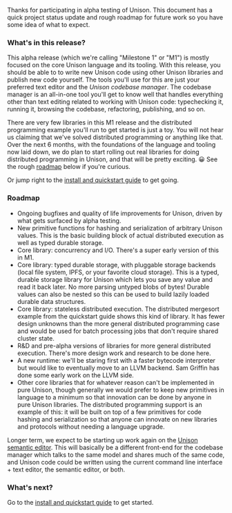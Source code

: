 Thanks for participating in alpha testing of Unison. This document has a quick project status update and rough roadmap for future work so you have some idea of what to expect.

### What's in this release?

This alpha release (which we're calling "Milestone 1" or "M1") is mostly focused on the core Unison language and its tooling. With this release, you should be able to to write new Unison code using other Unison libraries and publish new code yourself. The tools you'll use for this are just your preferred text editor and the _Unison codebase manager_. The codebase manager is an all-in-one tool you'll get to know well that handles everything other than text editing related to working with Unison code: typechecking it, running it, browsing the codebase, refactoring, publishing, and so on.

There are very few libraries in this M1 release and the distributed programming example you'll run to get started is just a toy. You will not hear us claiming that we've solved distributed programming or anything like that. Over the next 6 months, with the foundations of the language and tooling now laid down, we do plan to start rolling out real libraries for doing distributed programming in Unison, and that will be pretty exciting. 😀 See the rough [roadmap](#roadmap) below if you're curious.

Or jump right to the [install and quickstart guide](quickstart.html) to get going.

### <a id="roadmap"></a>Roadmap

* Ongoing bugfixes and quality of life improvements for Unison, driven by what gets surfaced by alpha testing.
* New primitive functions for hashing and serialization of arbitrary Unison values. This is the basic building block of actual distributed execution as well as typed durable storage.
* Core library: concurrency and I/O. There's a super early version of this in M1.
* Core library: typed durable storage, with pluggable storage backends (local file system, IPFS, or your favorite cloud storage). This is a typed, durable storage library for Unison which lets you save any value and read it back later. No more parsing untyped blobs of bytes! Durable values can also be nested so this can be used to build lazily loaded durable data structures.
* Core library: stateless distributed execution. The distributed mergesort example from the quickstart guide shows this kind of library. It has fewer design unknowns than the more general distributed programming case and would be used for batch processing jobs that don't require shared cluster state.
* R&D and pre-alpha versions of libraries for more general distributed execution. There's more design work and research to be done here.
* A new runtime: we'll be staring first with a faster bytecode interpreter but would like to eventually move to an LLVM backend. Sam Griffin has done some early work on the LLVM side.
* Other core libraries that for whatever reason can't be implemented in pure Unison, though generally we would prefer to keep new primitives in language to a minimum so that innovation can be done by anyone in pure Unison libraries. The distributed programming support is an example of this: it will be built on top of a few primitives for code hashing and serialization so that anyone can innovate on new libraries and protocols without needing a language upgrade.

Longer term, we expect to be starting up work again on the [Unison semantic editor](http://unisonweb.org/2016-03-16/semantic-vs-text.html). This will basically be a different front-end for the codebase manager which talks to the same model and shares much of the same code, and Unison code could be written using the current command line interface + text editor, the semantic editor, or both.

### What's next?

Go to the [install and quickstart guide](quickstart.html) to get started.

